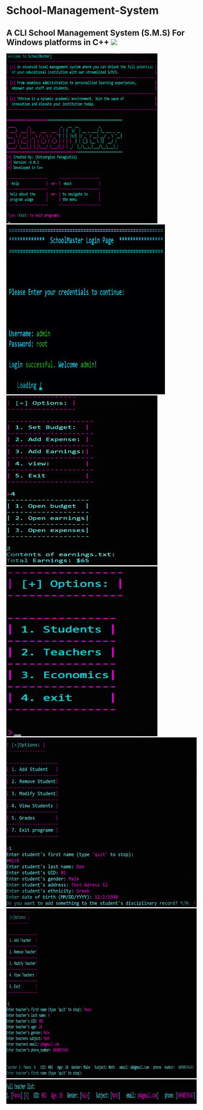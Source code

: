 
# School-Management-System
A CLI School Management System (S.M.S) For Windows platforms in C++
<img src = "https://c4.wallpaperflare.com/wallpaper/935/690/342/c-plus-plus-c-code-wallpaper-preview.jpg">
---
<img src="https://github.com/PanagiotisKots/School-Management-System/blob/main/img/4.jpg" width="400px" height = "450px"> <img src="https://github.com/PanagiotisKots/School-Management-System/blob/main/img/5.jpg" width="420px" height = "450px">
<br>
<img src="https://github.com/PanagiotisKots/School-Management-System/blob/main/img/10.jpg"  width="400px" height = "450px">  <img src="https://github.com/PanagiotisKots/School-Management-System/blob/main/img/6.jpg" width="400px" height = "450px">
<br>
<img src="https://github.com/PanagiotisKots/School-Management-System/blob/main/img/7.jpg" width="4450px" height = "450px"> <img src="https://github.com/PanagiotisKots/School-Management-System/blob/main/img/8.jpg"  width="4450px" height = "450px">
<br>
<img src="https://github.com/PanagiotisKots/School-Management-System/blob/main/img/9.jpg"  width="4450px" height = "65px">
